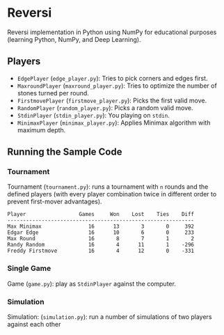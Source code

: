 # Reversi

Reversi implementation in Python using NumPy for educational purposes (learning
Python, NumPy, and Deep Learning).

## Players

- `EdgePlayer` (`edge_player.py`): Tries to pick corners and edges first.
- `MaxroundPlayer` (`maxround_player.py`): Tries to optimize the number of
  stones turned per round.
- `FirstmovePlayer` (`firstmove_player.py`): Picks the first valid move.
- `RandomPlayer` (`random_player.py`): Picks a random valid move.
- `StdinPlayer` (`stdin_player.py`): You playing on `stdin`.
- `MinimaxPlayer` (`minimax_player.py`): Applies Minimax algorithm with maximum depth.

## Running the Sample Code

### Tournament

Tournament (`tournament.py`): runs a tournament with `n` rounds and the defined
players (with every player combination twice in different order to prevent
first-mover advantages).

    Player                 Games     Won    Lost    Ties    Diff
    ------------------------------------------------------------
    Max Minimax               16      13       3       0     392
    Edgar Edge                16      10       6       0     233
    Max Round                 16       8       7       1       2
    Randy Random              16       4      11       1    -296
    Freddy Firstmove          16       4      12       0    -331

### Single Game

Game (`game.py`): play as `StdinPlayer` against the computer.

###  Simulation

Simulation: (`simulation.py`): run a number of simulations of two players
against each other
